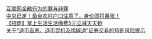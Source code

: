   
[互联网金融行为的罪与非罪](http://www.dianyue.me/archives/618/vx5lo7bq89qg1fpc/)  
[中央已定！鱼台农村户口注意了，身价即将暴涨！](http://www.dianyue.me/archives/233/nsov2plf69ztab19/)  
[【招商】掌上生活生活缴费5元立减天天抢](http://www.dianyue.me/archives/278/0esxdzjwjwwt2d58/)  
[关于“退市吉恩、退市昆机及烯碳退”证券交易的特别风险提示](http://www.dianyue.me/archives/099/nz8w1tisol90ce6p/)